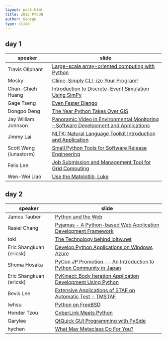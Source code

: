```yaml
---
layout: post.html
title: 2012 PYCON
author: George
type: slide
---
```



day 1
---

speaker| slide|
---|---|
Travis Oliphant| [Large-scale array-oriented computing with Python](http://www.slideshare.net/pycontw/largescale-arrayoriented-computing-with-python)|
Mosky| [Clime: Simply CLI-ize Your Program!](https://docs.google.com/presentation/pub?id=12hNvoRf0ogHFA9zrnjYycBI1b9ROWVyy5v1ArjtjVpY)|
Chun-Chieh Huang | [Introduction to Discrete-Event Simulation Using SimPy](http://www.slideshare.net/pycontw/introduction-to-simpy)|
Gage Tseng | [Even Faster Django](https://docs.google.com/presentation/pub?id=1bt5aJ16Ii7fBX_lDZT1BzOXAmR5sqGBUS-5qyXa0mvs)|
Dongpo Deng | [The Year Python Takes Over GIS](http://www.slideshare.net/pycontw/python-gis-the-year-python-takes-over-gis)|
Jay William Johnson | [Panoramic Video in Environmental Monitoring – Software Development and Applications](http://www.slideshare.net/pycontw/panoramic-video-in-environmental-monitoringsoftware-development-and-applications)|
Jimmy Lai | [NLTK: Natural Language Toolkit Introduction and Application](https://docs.google.com/presentation/pub?id=1bt5aJ16Ii7fBX_lDZT1BzOXAmR5sqGBUS-5qyXa0mvs)|
Scott Wang (lunastorm) | [Small Python Tools for Software Release Engineering](http://www.slideshare.net/pycontw/software-releaseengineering-lunastorm)|
Felix Lee | [Job Submission and Management Tool for Grid Computing](http://www.slideshare.net/pycontw/grid-job-management)|
Wen-Wei Liao | [Use the Matplotlib, Luke](http://www.slideshare.net/gattacaliao/use-the-matplotlib-luke-pycon-taiwan-2012)|


day 2
---

speaker| slide|
---|---|
James Tauber|[Python and the Web](http://www.slideshare.net/rasielchang/201206010-pyjamas-final)|
Rasiel Chang|[Pyjamas - A Python-based Web Application Development Framework](http://www.slideshare.net/rasielchang/201206010-pyjamas-final)|
toki|[The Technology behind loltw.net](http://www.slideshare.net/tokikanno/ss-13276250)|
Eric Shangkuan (ericsk)|[Develop Python Applications on Windows Azure](http://www.slideshare.net/pycontw/developing-python-apps-on-windows-azure)|
Shoma Hosaka|[PyCon JP Promotion -- An Introduction to Python Community in Japan](http://shomah4a.net/pycontw_slide/)|
Eric Shangkuan (ericsk)|[PyKinect: Body Iteration Application Development Using Python](http://www.slideshare.net/pycontw/pykinect)|
Bevis Lee|[Extensive Applications of STAF on Automatic Test - TMSTAF](http://www.slideshare.net/pycontw/tmstaf-trend-micro-staf)|
lwhsu|[Python on FreeBSD](http://www.slideshare.net/pycontw/python-on-freebsd)|
Honder Tzou|[CyberLink Meets Python](http://www.slideshare.net/pycontw/cyber-link-meets-python)|
Garylee|[QtQuick GUI Programming with PySide](http://www.slideshare.net/pycontw/qt-quick-gui-programming-with-pyside)|
hychen|[What May Metaclass Do For You?](http://www.slideshare.net/hychen/what-can-meta-class-do-for-you-pycon-taiwan-2012)|
